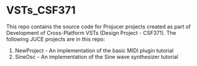 # VSTs_CSF371
This repo contains the source code for Projucer projects created as part of Development of Cross-Platform VSTs (Design Project - CSF371).
The following JUCE projects are in this repo:
1. NewProject - An implementation of the basic MIDI plugin tutorial
2. SineOsc - An implementation of the Sine wave synthesizer tutorial